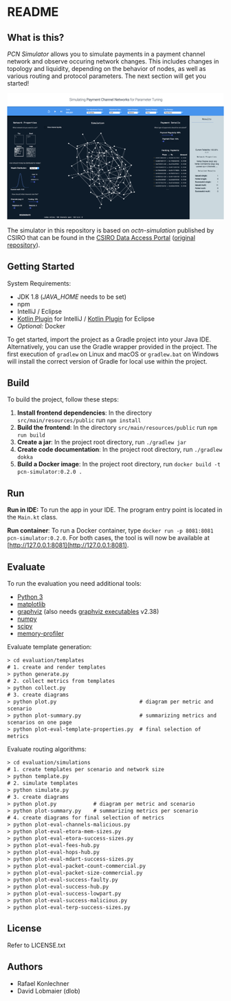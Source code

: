 # README

## What is this?

*PCN Simulator* allows you to simulate payments in a payment channel network and observe occuring network changes. This includes changes in topology and liquidity, depending on the behavior of nodes, as well as various routing and protocol parameters. The next section will get you started!

![Screenshot of the tool](./screen-shot.png)

The simulator in this repository is based on *octn-simulation* published by CSIRO that can be found in the [CSIRO Data Access Portal](http://hdl.handle.net/102.100.100/220996?index=1) ([original repository](https://bitbucket.csiro.au/projects/AAPDEVBC/repos/octn-simulation)).

## Getting Started

System Requirements:
 * JDK 1.8 (_JAVA_HOME_ needs to be set)
 * npm
 * IntelliJ / Eclipse
 * [Kotlin Plugin](https://kotlinlang.org/docs/tutorials/getting-started.html) for IntelliJ / [Kotlin Plugin](https://kotlinlang.org/docs/tutorials/getting-started-eclipse.html) for Eclipse
 * *Optional:* Docker
 
To get started, import the project as a Gradle project into your Java IDE. Alternatively, you can use the Gradle wrapper
provided in the project. The first execution of `gradlew` on Linux and macOS or `gradlew.bat` on Windows will install
the correct version of Gradle for local use within the project.

## Build

To build the project, follow these steps:

1. **Install frontend dependencies**: In the directory `src/main/resources/public` run `npm install`
2. **Build the frontend**: In the directory `src/main/resources/public` run `npm run build`
3. **Create a jar**: In the project root directory, run `./gradlew jar`
4. **Create code documentation**: In the project root directory, run `./gradlew dokka`
5. **Build a Docker image**: In the project root directory, run `docker build -t pcn-simulator:0.2.0 .`

## Run

**Run in IDE:** To run the app in your IDE. The program entry point is located in the `Main.kt` class.

**Run container**: To run a Docker container, type `docker run -p 8081:8081 pcn-simulator:0.2.0`. For both cases, the tool is will now be available at [http://127.0.0.1:8081](http://127.0.0.1:8081).

## Evaluate

To run the evaluation you need additional tools:
 * [Python 3](https://www.python.org/)
 * [matplotlib](https://pypi.org/project/matplotlib/)
 * [graphviz](https://pypi.org/project/graphviz/) (also needs [graphviz executables](https://graphviz.org/) v2.38)
 * [numpy](https://pypi.org/project/numpy/)
 * [scipy](https://pypi.org/project/scipy/)
 * [memory-profiler](https://pypi.org/project/memory-profiler/)

Evaluate template generation:

```shell
> cd evaluation/templates
# 1. create and render templates
> python generate.py
# 2. collect metrics from templates
> python collect.py
# 3. create diagrams
> python plot.py                           # diagram per metric and scenario
> python plot-summary.py                   # summarizing metrics and scenarios on one page
> python plot-eval-template-properties.py  # final selection of metrics
```

Evaluate routing algorithms:

```shell
> cd evaluation/simulations
# 1. create templates per scenario and network size 
> python template.py
# 2. simulate templates
> python simulate.py
# 3. create diagrams
> python plot.py            # diagram per metric and scenario
> python plot-summary.py    # summarizing metrics per scenario
# 4. create diagrams for final selection of metrics
> python plot-eval-channels-malicious.py
> python plot-eval-etora-mem-sizes.py
> python plot-eval-etora-success-sizes.py
> python plot-eval-fees-hub.py
> python plot-eval-hops-hub.py
> python plot-eval-mdart-success-sizes.py
> python plot-eval-packet-count-commercial.py
> python plot-eval-packet-size-commercial.py
> python plot-eval-success-faulty.py
> python plot-eval-success-hub.py
> python plot-eval-success-lowpart.py
> python plot-eval-success-malicious.py
> python plot-eval-terp-success-sizes.py
```

## License

Refer to LICENSE.txt

## Authors

* Rafael Konlechner
* David Lobmaier (dlob)
